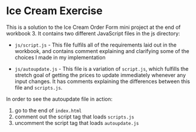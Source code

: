 # Ice Cream Exercise

This is a solution to the Ice Cream Order Form mini project at the end of workbook 3. It contains two different JavaScript files in the js directory:

- `js/script.js` - This file fulfils all of the requirements laid out in the workbook, and contains comment explaining and clarifying some of the choices I made in my implementation

- `js/autoupdate.js` - This file is a variation of `script.js`, which fulfills the stretch goal of getting the prices to update immediately whenever any input changes. It has comments explaining the differences between this file and `scripts.js`.

In order to see the autoupdate file in action:

1. go to the end of `index.html`
2. comment out the script tag that loads `scripts.js`
3. uncomment the script tag that loads `autoupdate.js`
